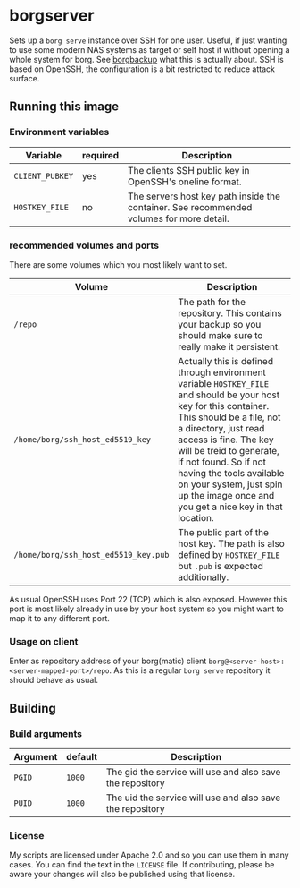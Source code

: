 # borgserver

Sets up a `borg serve` instance over SSH for one user. Useful, if just wanting to use some modern NAS systems as target or self host it without opening a whole system for borg. See [borgbackup](https://www.borgbackup.org/) what this is actually about. SSH is based on OpenSSH, the configuration is a bit restricted to reduce attack surface.

## Running this image

### Environment variables

| Variable        | required | Description                                                                              |
|-----------------|----------|------------------------------------------------------------------------------------------|
| `CLIENT_PUBKEY` | yes      | The clients SSH public key in OpenSSH's oneline format.                                  |
| `HOSTKEY_FILE`  | no       | The servers host key path inside the container. See recommended volumes for more detail. |

### recommended volumes and ports

There are some volumes which you most likely want to set.

| Volume | Description |
|---------|--------------------------------------|
| `/repo` | The path for the repository. This contains your backup so you should make sure to really make it persistent. |
| `/home/borg/ssh_host_ed5519_key` | Actually this is defined through environment variable `HOSTKEY_FILE` and should be your host key for this container. This should be a file, not a directory, just read access is fine. The key will be treid to generate, if not found. So if not having the tools available on your system, just spin up the image once and you get a nice key in that location. |
| `/home/borg/ssh_host_ed5519_key.pub` | The public part of the host key. The path is also defined by `HOSTKEY_FILE` but `.pub` is expected additionally. |

As usual OpenSSH uses Port 22 (TCP) which is also exposed. However this port is most likely already in use by your host system so you might want to map it to any different port.

### Usage on client

Enter as repository address of your borg(matic) client `borg@<server-host>:<server-mapped-port>/repo`. As this is a regular `borg serve` repository it should behave as usual.

## Building

### Build arguments

| Argument | default | Description                                               |
|----------|---------|-----------------------------------------------------------|
| `PGID`   | `1000`  | The gid the service will use and also save the repository |
| `PUID`   | `1000`  | The uid the service will use and also save the repository |

### License

My scripts are licensed under Apache 2.0 and so you can use them in many cases. You can find the text in the `LICENSE` file. If contributing, please be aware your changes will also be published using that license.